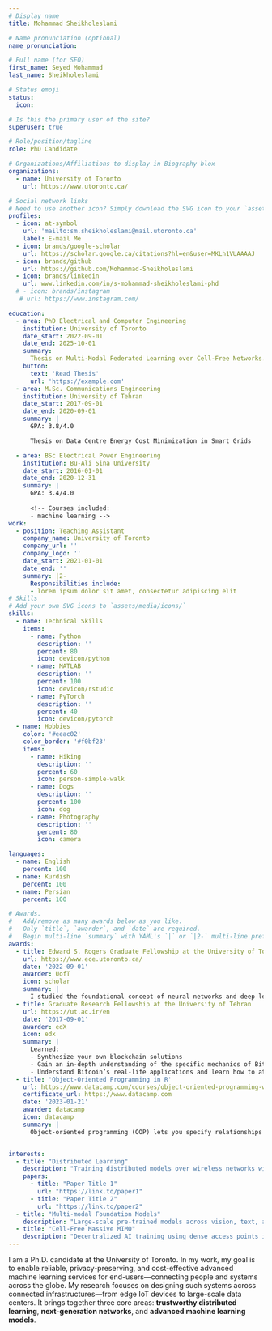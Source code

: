 ```yaml
---
# Display name
title: Mohammad Sheikholeslami

# Name pronunciation (optional)
name_pronunciation: 

# Full name (for SEO)
first_name: Seyed Mohammad
last_name: Sheikholeslami

# Status emoji
status:
  icon: 

# Is this the primary user of the site?
superuser: true

# Role/position/tagline
role: PhD Candidate

# Organizations/Affiliations to display in Biography blox
organizations:
  - name: University of Toronto
    url: https://www.utoronto.ca/

# Social network links
# Need to use another icon? Simply download the SVG icon to your `assets/media/icons/` folder.
profiles:
  - icon: at-symbol
    url: 'mailto:sm.sheikholeslami@mail.utoronto.ca'
    label: E-mail Me
  - icon: brands/google-scholar
    url: https://scholar.google.ca/citations?hl=en&user=MKLh1VUAAAAJ
  - icon: brands/github
    url: https://github.com/Mohammad-Sheikholeslami
  - icon: brands/linkedin
    url: www.linkedin.com/in/s-mohammad-sheikholeslami-phd
  # - icon: brands/instagram
   # url: https://www.instagram.com/

education:
  - area: PhD Electrical and Computer Engineering
    institution: University of Toronto
    date_start: 2022-09-01
    date_end: 2025-10-01
    summary: 
      Thesis on Multi-Modal Federated Learning over Cell-Free Networks. Supervised by [Prof Konstantinos N. Plataniotis](https://www.ece.utoronto.ca/people/plataniotis-k-n/). Published 5 papers including 3 journals and 2 conference papers.
    button:
      text: 'Read Thesis'
      url: 'https://example.com'
  - area: M.Sc. Communications Engineering
    institution: University of Tehran
    date_start: 2017-09-01
    date_end: 2020-09-01
    summary: |
      GPA: 3.8/4.0

      Thesis on Data Centre Energy Cost Minimization in Smart Grids

  - area: BSc Electrical Power Engineering
    institution: Bu-Ali Sina University
    date_start: 2016-01-01
    date_end: 2020-12-31
    summary: |
      GPA: 3.4/4.0
      
      <!-- Courses included:
      - machine learning -->
work:
  - position: Teaching Assistant
    company_name: University of Toronto
    company_url: ''
    company_logo: ''
    date_start: 2021-01-01
    date_end: ''
    summary: |2-
      Responsibilities include:
      - lorem ipsum dolor sit amet, consectetur adipiscing elit
# Skills
# Add your own SVG icons to `assets/media/icons/`
skills:
  - name: Technical Skills
    items:
      - name: Python
        description: ''
        percent: 80
        icon: devicon/python
      - name: MATLAB
        description: ''
        percent: 100
        icon: devicon/rstudio
      - name: PyTorch
        description: ''
        percent: 40
        icon: devicon/pytorch
  - name: Hobbies
    color: '#eeac02'
    color_border: '#f0bf23'
    items:
      - name: Hiking
        description: ''
        percent: 60
        icon: person-simple-walk
      - name: Dogs
        description: ''
        percent: 100
        icon: dog
      - name: Photography
        description: ''
        percent: 80
        icon: camera

languages:
  - name: English
    percent: 100
  - name: Kurdish
    percent: 100
  - name: Persian
    percent: 100

# Awards.
#   Add/remove as many awards below as you like.
#   Only `title`, `awarder`, and `date` are required.
#   Begin multi-line `summary` with YAML's `|` or `|2-` multi-line prefix and indent 2 spaces below.
awards:
  - title: Edward S. Rogers Graduate Fellowship at the University of Toronto
    url: https://www.ece.utoronto.ca/
    date: '2022-09-01'
    awarder: UofT
    icon: scholar
    summary: |
      I studied the foundational concept of neural networks and deep learning. By the end, I was familiar with the significant technological trends driving the rise of deep learning; build, train, and apply fully connected deep neural networks; implement efficient (vectorized) neural networks; identify key parameters in a neural network’s architecture; and apply deep learning to your own applications.
  - title: Graduate Research Fellowship at the University of Tehran
    url: https://ut.ac.ir/en
    date: '2017-09-01'
    awarder: edX
    icon: edx
    summary: |
      Learned:
      - Synthesize your own blockchain solutions
      - Gain an in-depth understanding of the specific mechanics of Bitcoin
      - Understand Bitcoin’s real-life applications and learn how to attack and destroy Bitcoin, Ethereum, smart contracts and Dapps, and alternatives to Bitcoin’s Proof-of-Work consensus algorithm
  - title: 'Object-Oriented Programming in R'
    url: https://www.datacamp.com/courses/object-oriented-programming-with-s3-and-r6-in-r
    certificate_url: https://www.datacamp.com
    date: '2023-01-21'
    awarder: datacamp
    icon: datacamp
    summary: |
      Object-oriented programming (OOP) lets you specify relationships between functions and the objects that they can act on, helping you manage complexity in your code. This is an intermediate level course, providing an introduction to OOP, using the S3 and R6 systems. S3 is a great day-to-day R programming tool that simplifies some of the functions that you write. R6 is especially useful for industry-specific analyses, working with web APIs, and building GUIs.


interests:
  - title: "Distributed Learning"
    description: "Training distributed models over wireless networks without sharing raw data."
    papers:
      - title: "Paper Title 1"
        url: "https://link.to/paper1"
      - title: "Paper Title 2"
        url: "https://link.to/paper2"
  - title: "Multi-modal Foundation Models"
    description: "Large-scale pre-trained models across vision, text, and sensors."
  - title: "Cell-Free Massive MIMO"
    description: "Decentralized AI training using dense access points in 6G networks."
---
```




I am a Ph.D. candidate at the University of Toronto. In my work, my goal is to enable reliable, privacy-preserving, and cost-effective advanced machine learning services for end-users—connecting people and systems across the globe. My research focuses on designing such systems across connected infrastructures—from edge IoT devices to large-scale data centers. It brings together three core areas: **trustworthy distributed learning**, **next-generation networks**, and **advanced machine learning models**.



